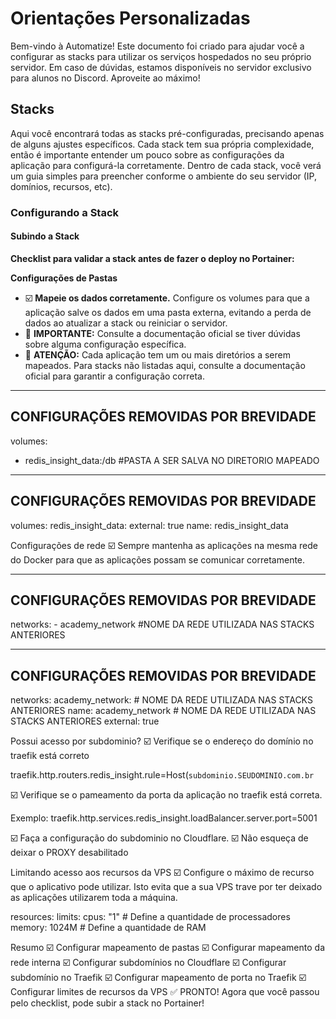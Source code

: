 # Orientações Personalizadas

Bem-vindo à Automatize! Este documento foi criado para ajudar você a configurar as stacks para utilizar os serviços hospedados no seu próprio servidor. Em caso de dúvidas, estamos disponíveis no servidor exclusivo para alunos no Discord. Aproveite ao máximo!

## Stacks

Aqui você encontrará todas as stacks pré-configuradas, precisando apenas de alguns ajustes específicos. Cada stack tem sua própria complexidade, então é importante entender um pouco sobre as configurações da aplicação para configurá-la corretamente. Dentro de cada stack, você verá um guia simples para preencher conforme o ambiente do seu servidor (IP, domínios, recursos, etc).

### Configurando a Stack

#### Subindo a Stack

**Checklist para validar a stack antes de fazer o deploy no Portainer:**

**Configurações de Pastas**
- ☑️ **Mapeie os dados corretamente.** Configure os volumes para que a aplicação salve os dados em uma pasta externa, evitando a perda de dados ao atualizar a stack ou reiniciar o servidor.
- 🚨 **IMPORTANTE:** Consulte a documentação oficial se tiver dúvidas sobre alguma configuração específica.
- 🚨 **ATENÇÃO:** Cada aplicação tem um ou mais diretórios a serem mapeados. Para stacks não listadas aqui, consulte a documentação oficial para garantir a configuração correta.

-------------------------------------
CONFIGURAÇÕES REMOVIDAS POR BREVIDADE
-------------------------------------

volumes:
   - redis_insight_data:/db #PASTA A SER SALVA NO DIRETORIO MAPEADO

-------------------------------------
CONFIGURAÇÕES REMOVIDAS POR BREVIDADE
-------------------------------------

volumes:
  redis_insight_data:
    external: true
    name: redis_insight_data



Configurações de rede
☑️ Sempre mantenha as aplicações na mesma rede do Docker para que as aplicações possam se comunicar corretamente.

-------------------------------------
CONFIGURAÇÕES REMOVIDAS POR BREVIDADE
-------------------------------------

networks:
     - academy_network #NOME DA REDE UTILIZADA NAS STACKS ANTERIORES

-------------------------------------
CONFIGURAÇÕES REMOVIDAS POR BREVIDADE
-------------------------------------

networks:
  academy_network:  # NOME DA REDE UTILIZADA NAS STACKS ANTERIORES
    name: academy_network # NOME DA REDE UTILIZADA NAS STACKS ANTERIORES
    external: true 



Possui acesso por subdominio?
☑️ Verifique se o endereço do domínio no traefik está correto

traefik.http.routers.redis_insight.rule=Host(`subdominio.SEUDOMINIO.com.br`


☑️ Verifique se o pameamento da porta da aplicação no traefik está correta.

Exemplo: traefik.http.services.redis_insight.loadBalancer.server.port=5001


☑️ Faça a configuração do subdominio no Cloudflare. 
☑️ Não esqueça de deixar o PROXY desabilitado

Limitando acesso aos recursos da VPS
☑️ Configure o máximo de recurso que o aplicativo pode utilizar. Isto evita que a sua VPS trave por ter deixado as aplicações utilizarem toda a máquina.

resources:
    limits:
        cpus: "1" # Define a quantidade de processadores
        memory: 1024M # Define a quantidade de RAM



Resumo
☑️ Configurar mapeamento de pastas
☑️ Configurar mapeamento da rede interna
☑️ Configurar subdomínios no Cloudflare
☑️ Configurar subdomínio no Traefik
☑️ Configurar mapeamento de porta no Traefik
☑️ Configurar limites de recursos da VPS
✅ PRONTO!
Agora que você passou pelo checklist, pode subir a stack no Portainer!
